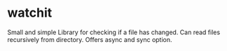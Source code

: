# watchit

Small and simple Library for checking if a file has changed. Can read files recursively from directory. Offers async and sync option.
